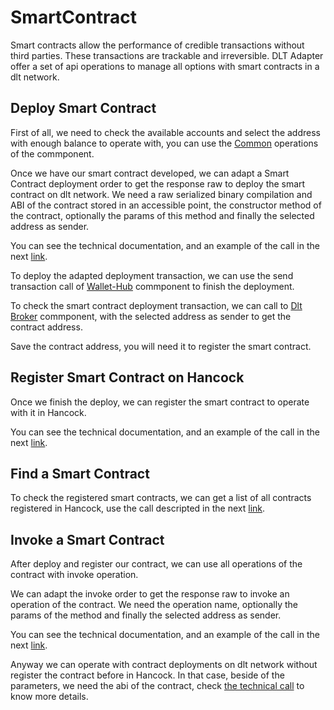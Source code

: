 # SmartContract

Smart contracts allow the performance of credible transactions without third parties. These transactions are trackable and irreversible. DLT Adapter offer a set of api operations to manage all options with smart contracts in a dlt network.

## Deploy Smart Contract

First of all, we need to check the available accounts and select the address with enough balance to operate with, you can use the <a href="./Common.md/">Common</a> operations of the commponent.

Once we have our smart contract developed, we can adapt a Smart Contract deployment order to get the response raw to deploy the smart contract on dlt network. We need a raw serialized binary compilation and ABI of the contract stored in an accessible point, the constructor method of the contract, optionally the params of this method and finally the selected address as sender.

You can see the technical documentation, and an example of the call in the next <a href="https://bbva.github.io/hancock-dlt-adapter/api.html#adapt-deploy-smartcontract">link</a>.

To deploy the adapted deployment transaction, we can use the send transaction call of <a href="../wallet-hub/">Wallet-Hub</a> commponent to finish the deployment.

To check the smart contract deployment transaction, we can call to <a href="../dlt-broker/">Dlt Broker</a> commponent, with the selected address as sender to get the contract address.

Save the contract address, you will need it to register the smart contract.

## Register Smart Contract on Hancock

Once we finish the deploy, we can register the smart contract to operate with it in Hancock.

You can see the technical documentation, and an example of the call in the next <a href="https://bbva.github.io/hancock-dlt-adapter/api.html#register-smartcontract">link</a>.    

## Find a Smart Contract

To check the registered smart contracts, we can get a list of all contracts registered in Hancock, use the call descripted in the next <a href="https://bbva.github.io/hancock-dlt-adapter/api.html#list-of-smartcontracts">link</a>.

## Invoke a Smart Contract

After deploy and register our contract, we can use all operations of the contract with invoke operation.

We can adapt the invoke order to get the response raw to invoke an operation of the contract. We need the operation name, optionally the params of the method and finally the selected address as sender.

You can see the technical documentation, and an example of the call in the next <a href="https://bbva.github.io/hancock-dlt-adapter/api.html#adapt-invocation-method-of-smartcontract">link</a>.

Anyway we can operate with contract deployments on dlt network without register the contract before in Hancock. In that case, beside of the parameters, we need the abi of the contract, check <a href="https://bbva.github.io/hancock-dlt-adapter/api.html#adapt-invocation-method-with-abit">the technical call</a> to know more details.